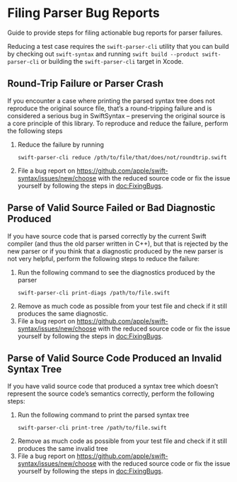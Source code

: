 # Filing Parser Bug Reports

Guide to provide steps for filing actionable bug reports for parser failures.

Reducing a test case requires the `swift-parser-cli` utility that you can build by checking out `swift-syntax` and running `swift build --product swift-parser-cli` or building the `swift-parser-cli` target in Xcode.

## Round-Trip Failure or Parser Crash

If you encounter a case where printing the parsed syntax tree does not reproduce the original source file, that’s a round-tripping failure and is considered a serious bug in SwiftSyntax – preserving the original source is a core principle of this library. To reproduce and reduce the failure, perform the following steps

1. Reduce the failure by running 
    ```
    swift-parser-cli reduce /pth/to/file/that/does/not/roundtrip.swift
    ```
2. File a bug report on <https://github.com/apple/swift-syntax/issues/new/choose> with the reduced source code or fix the issue yourself by following the steps in <doc:FixingBugs>. 

## Parse of Valid Source Failed or Bad Diagnostic Produced

If you have source code that is parsed correctly by the current Swift compiler (and thus the old parser written in C++), but that is rejected by the new parser or if you think that a diagnostic produced by the new parser is not very helpful, perform the following steps to reduce the failure:

1. Run the following command to see the diagnostics produced by the parser
    ```
    swift-parser-cli print-diags /path/to/file.swift
    ``` 
2. Remove as much code as possible from your test file and check if it still produces the same diagnostic. 
3. File a bug report on <https://github.com/apple/swift-syntax/issues/new/choose> with the reduced source code or fix the issue yourself by following the steps in <doc:FixingBugs>.

## Parse of Valid Source Code Produced an Invalid Syntax Tree

If you have valid source code that produced a syntax tree which doesn’t represent the source code’s semantics correctly, perform the following steps:

1. Run the following command to print the parsed syntax tree
    ```
    swift-parser-cli print-tree /path/to/file.swift
    ``` 
2. Remove as much code as possible from your test file and check if it still produces the same invalid tree
3. File a bug report on <https://github.com/apple/swift-syntax/issues/new/choose> with the reduced source code or fix the issue yourself by following the steps in <doc:FixingBugs>.

